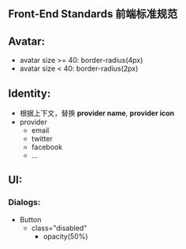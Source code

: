 Front-End Standards 前端标准规范
--------------------------------

## Avatar:
  * avatar size >= 40: border-radius(4px)
  * avatar size < 40: border-radius(2px)

## Identity:
  * 根据上下文，替换 __provider name__, __provider icon__
  * provider
    - email
    - twitter
    - facebook
    - ...

## UI:

### Dialogs:
  * Button
    - class="disabled"
      - opacity(50%)
